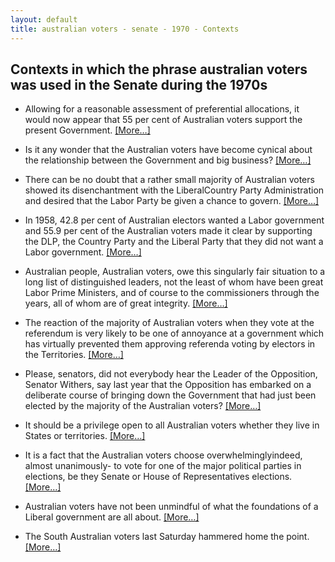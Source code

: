 ```yaml
---
layout: default
title: australian voters - senate - 1970 - Contexts
---
```

## Contexts in which the phrase **australian voters** was used in the Senate during the 1970s

* Allowing for a reasonable assessment of preferential allocations, it would now appear that 55 per cent of <span class="highlight">Australian voters</span> support the present Government. [[More&hellip;]](https://historichansard.net/senate/1971/19710518_senate_27_s48/#subdebate-46-0)

* Is it any wonder that the <span class="highlight">Australian voters</span> have become cynical about the relationship between the Government and big business? [[More&hellip;]](https://historichansard.net/senate/1972/19720831_senate_27_s53/#subdebate-53-0)

* There can be no doubt that a rather small majority of <span class="highlight">Australian voters</span> showed its disenchantment with the LiberalCountry Party Administration and desired that the Labor Party be given a chance to govern. [[More&hellip;]](https://historichansard.net/senate/1973/19730314_senate_28_s55/#subdebate-64-0)

* In 1958, 42.8 per cent of Australian electors wanted a Labor government and 55.9 per cent of the <span class="highlight">Australian voters</span> made it clear by supporting the DLP, the Country Party and the Liberal Party that they did not want a Labor government. [[More&hellip;]](https://historichansard.net/senate/1973/19730516_senate_28_s56/#subdebate-41-0)

* Australian people, <span class="highlight">Australian voters</span>, owe this singularly fair situation to a long list of distinguished leaders, not the least of whom have been great Labor Prime Ministers, and of course to the commissioners through the years, all of whom are of great integrity. [[More&hellip;]](https://historichansard.net/senate/1973/19730517_senate_28_s56/#subdebate-40-0)

* The reaction of the majority of <span class="highlight">Australian voters</span> when they vote at the referendum is very likely to be one of annoyance at a government which has virtually prevented them approving referenda voting by electors in the Territories. [[More&hellip;]](https://historichansard.net/senate/1974/19740314_senate_28_s59/#subdebate-41-0)

* Please, senators, did not everybody hear the Leader of the Opposition,  Senator Withers,  say last year that the Opposition has embarked on a deliberate course of bringing down the Government that had just been elected by the majority of the <span class="highlight">Australian voters</span>? [[More&hellip;]](https://historichansard.net/senate/1974/19740717_senate_29_s60/#subdebate-45-0)

* It should be a privilege open to all <span class="highlight">Australian voters</span> whether they live in States or territories. [[More&hellip;]](https://historichansard.net/senate/1974/19740806_senate_29_s60/#subdebate-4-0)

* It is a fact that the <span class="highlight">Australian voters</span> choose overwhelminglyindeed, almost unanimously- to vote for one of the major political parties in elections, be they Senate or House of Representatives elections. [[More&hellip;]](https://historichansard.net/senate/1977/19770224_senate_30_s71/#subdebate-48-0)

* <span class="highlight">Australian voters</span> have not been unmindful of what the foundations of a Liberal government are all about. [[More&hellip;]](https://historichansard.net/senate/1978/19780913_senate_31_s78/#subdebate-33-0)

* The South <span class="highlight">Australian voters</span> last Saturday hammered home the point. [[More&hellip;]](https://historichansard.net/senate/1979/19790919_senate_31_s82/#debate-40)

